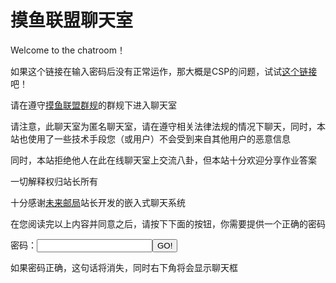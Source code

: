 # 摸鱼联盟聊天室

Welcome to the chatroom！

如果这个链接在输入密码后没有正常运作，那大概是CSP的问题，试试[这个链接](http://ouyanghongqian.top/chat)吧！

请在遵守[摸鱼联盟群规](https://ouyanghongqian.top/HostingOfOtherPages/moyulianmong/qungui)的群规下进入聊天室

请注意，此聊天室为匿名聊天室，请在遵守相关法律法规的情况下聊天，同时，本站也使用了一些技术手段您（或用户）不会受到来自其他用户的恶意信息


同时，本站拒绝他人在此在线聊天室上交流八卦，但本站十分欢迎分享作业答案

一切解释权归站长所有

十分感谢[未来邮局](http://topurl.cn)站长开发的嵌入式聊天系统

在您阅读完以上内容并同意之后，请按下下面的按钮，你需要提供一个正确的密码

<script>
    pwd='145140'   //此处的密码经过hash
    function checkpwd(){  
        var userpwd=document.getElementById('pwdinput').value;
        if(userpwd==pwd){
            alert('密码正确 Welcome to the chatroom! 愿风神护佑你');
            console.log('用户密码正确 注入中')
            document.getElementById('tag').innerHTML='旅行者，你的身上似乎有了风的气息呢（下次进入时，会自动识别身份并开启聊天，一直到站长更改进入密码）';
            var s=document.createElement("script");
            s.src="//topurl.cn/chat.js";
            document.body.append(s);
            document.cookie='pwd='+userpwd+';islogin=t'
        }else{
            alert('密码不对，给老子爬！');
        }
    }
    function checkcookie(){
        var cookielist=document.cookie.split(';')
        var cookievalue = cookielist[0].split("=")[1];
        if (cookievalue==pwd){
            console.log('cookie正确 注入代码中...')
            console.log('usercookieis ')
            console.log(cookievalue)
            alert('Welcome to the chatroom!')
            var s=document.createElement("script");
            s.src="//topurl.cn/chat.js";
            document.body.append(s);
        }else{   //无用的水代码时间！ 哈哈哈
            if(cookielist[1]=='islogin=t'){
                console.log('用户cookie不正确，但以前登陆过，判定为改密码了')
                alert('hey 站长改密码了 gkd 找他要去');
            }else{
                console.log('用户为新用户')
            }
        }
    }
    console.log('用户访问页面，检查cookie中....')
    checkcookie()
</script>
密码：<input type="text" id="pwdinput"/><button onclick="checkpwd()">GO!</button>
<p id="tag">如果密码正确，这句话将消失，同时右下角将会显示聊天框</p>

